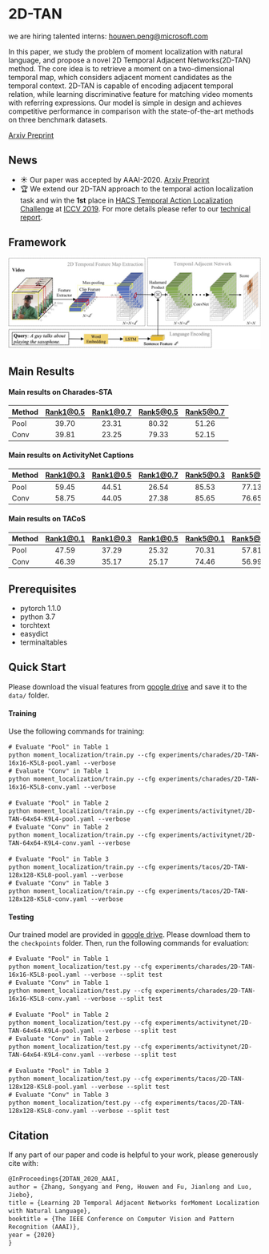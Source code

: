 # 2D-TAN

we are hiring talented interns: houwen.peng@microsoft.com

In  this  paper,  we  study  the  problem  of  moment  localization  with  natural  language,  and  propose  a  novel  2D  Temporal Adjacent Networks(2D-TAN) method. 
The core idea is to retrieve a moment on a two-dimensional temporal map, which considers adjacent moment candidates as the temporal context. 
2D-TAN is capable of encoding adjacent temporal relation, while learning discriminative feature for matching video moments with referring expressions. 
Our model is  simple  in  design  and  achieves  competitive  performance in  comparison  with  the  state-of-the-art  methods  on  three benchmark datasets.

[Arxiv Preprint](https://arxiv.org/abs/1912.03590)

## News
- :sunny: Our paper was accepted by AAAI-2020. [Arxiv Preprint](https://arxiv.org/abs/1912.03590)
- :trophy: We extend our 2D-TAN approach to the temporal action localization task and win the **1st** place in [HACS Temporal Action Localization Challenge](http://hacs.csail.mit.edu/challenge.html) at [ICCV 2019](iccv2019.thecvf.com). For more details please refer to our [technical report](https://arxiv.org/abs/1912.03612).

## Framework
![alt text](imgs/pipeline.jpg)

## Main Results

#### Main results on Charades-STA 
| Method | Rank1@0.5 | Rank1@0.7 | Rank5@0.5 | Rank5@0.7 |
| ---- |:-------------:| :-----:|:-----:|:-----:|
| Pool | 39.70 | 23.31 | 80.32 | 51.26 |
| Conv | 39.81 | 23.25 | 79.33 | 52.15 |

#### Main results on ActivityNet Captions 
| Method | Rank1@0.3 | Rank1@0.5 | Rank1@0.7 | Rank5@0.3 | Rank5@0.5 | Rank5@0.7 |
| ---- |:-------------:| :-----:|:-----:|:-----:|:-----:|:-----:|
| Pool | 59.45 | 44.51 | 26.54 | 85.53 | 77.13 | 61.96 |
| Conv | 58.75 | 44.05 | 27.38 | 85.65 | 76.65 | 62.26 |

#### Main results on TACoS
| Method | Rank1@0.1 | Rank1@0.3 | Rank1@0.5 | Rank5@0.1 | Rank5@0.3 | Rank5@0.5 |
| ---- |:-------------:| :-----:|:-----:|:-----:|:-----:|:-----:|
| Pool | 47.59 | 37.29 | 25.32 | 70.31 | 57.81 | 45.04 |
| Conv | 46.39 | 35.17 | 25.17 | 74.46 | 56.99 | 44.24 |

## Prerequisites
- pytorch 1.1.0
- python 3.7
- torchtext
- easydict
- terminaltables


## Quick Start

Please download the visual features from [google drive](https://drive.google.com/open?id=12Na79RmvQyy7cclUDwQdYHcjpuvWD42a) and save it to the `data/` folder. 

#### Training
Use the following commands for training:
```
# Evaluate "Pool" in Table 1
python moment_localization/train.py --cfg experiments/charades/2D-TAN-16x16-K5L8-pool.yaml --verbose
# Evaluate "Conv" in Table 1
python moment_localization/train.py --cfg experiments/charades/2D-TAN-16x16-K5L8-conv.yaml --verbose

# Evaluate "Pool" in Table 2
python moment_localization/train.py --cfg experiments/activitynet/2D-TAN-64x64-K9L4-pool.yaml --verbose
# Evaluate "Conv" in Table 2
python moment_localization/train.py --cfg experiments/activitynet/2D-TAN-64x64-K9L4-conv.yaml --verbose

# Evaluate "Pool" in Table 3
python moment_localization/train.py --cfg experiments/tacos/2D-TAN-128x128-K5L8-pool.yaml --verbose
# Evaluate "Conv" in Table 3
python moment_localization/train.py --cfg experiments/tacos/2D-TAN-128x128-K5L8-conv.yaml --verbose
```

#### Testing
Our trained model are provided in [google drive](https://drive.google.com/drive/folders/1YigxAIpjWURdWtfFJHp6sU0c3PIzLN19?usp=sharing). Please download them to the `checkpoints` folder.
Then, run the following commands for evaluation: 
```
# Evaluate "Pool" in Table 1
python moment_localization/test.py --cfg experiments/charades/2D-TAN-16x16-K5L8-pool.yaml --verbose --split test
# Evaluate "Conv" in Table 1
python moment_localization/test.py --cfg experiments/charades/2D-TAN-16x16-K5L8-conv.yaml --verbose --split test

# Evaluate "Pool" in Table 2
python moment_localization/test.py --cfg experiments/activitynet/2D-TAN-64x64-K9L4-pool.yaml --verbose --split test
# Evaluate "Conv" in Table 2
python moment_localization/test.py --cfg experiments/activitynet/2D-TAN-64x64-K9L4-conv.yaml --verbose --split test

# Evaluate "Pool" in Table 3
python moment_localization/test.py --cfg experiments/tacos/2D-TAN-128x128-K5L8-pool.yaml --verbose --split test
# Evaluate "Conv" in Table 3
python moment_localization/test.py --cfg experiments/tacos/2D-TAN-128x128-K5L8-conv.yaml --verbose --split test
```

## Citation
If any part of our paper and code is helpful to your work, please generously cite with:
```
@InProceedings{2DTAN_2020_AAAI,
author = {Zhang, Songyang and Peng, Houwen and Fu, Jianlong and Luo, Jiebo},
title = {Learning 2D Temporal Adjacent Networks forMoment Localization with Natural Language},
booktitle = {The IEEE Conference on Computer Vision and Pattern Recognition (AAAI)},
year = {2020}
} 
```
